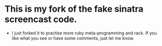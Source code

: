 This is my fork of the fake sinatra screencast code.
=====================================================

* I just forked it to practise more ruby meta-programming and rack. If you like what you see or have some comments, just let me know.
